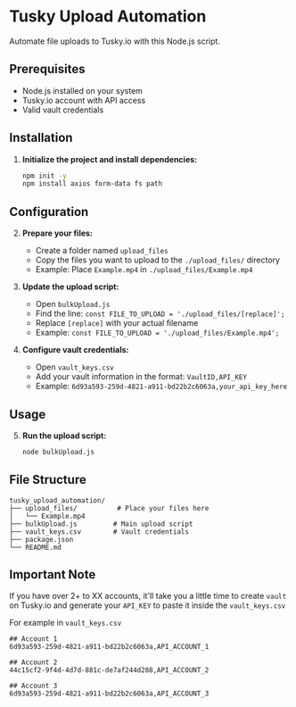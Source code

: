 # Tusky Upload Automation

Automate file uploads to Tusky.io with this Node.js script.

## Prerequisites

- Node.js installed on your system
- Tusky.io account with API access
- Valid vault credentials

## Installation

1. **Initialize the project and install dependencies:**
   ```bash
   npm init -y
   npm install axios form-data fs path
   ```

## Configuration

2. **Prepare your files:**
   - Create a folder named `upload_files`
   - Copy the files you want to upload to the `./upload_files/` directory
   - Example: Place `Example.mp4` in `./upload_files/Example.mp4`

3. **Update the upload script:**
   - Open `bulkUpload.js`
   - Find the line: `const FILE_TO_UPLOAD = './upload_files/[replace]';`
   - Replace `[replace]` with your actual filename
   - Example: `const FILE_TO_UPLOAD = './upload_files/Example.mp4';`

4. **Configure vault credentials:**
   - Open `vault_keys.csv`
   - Add your vault information in the format: `VaultID,API_KEY`
   - Example: `6d93a593-259d-4821-a911-bd22b2c6063a,your_api_key_here`

## Usage

5. **Run the upload script:**
   ```bash
   node bulkUpload.js
   ```

## File Structure

```
tusky_upload_automation/
├── upload_files/          # Place your files here
│   └── Example.mp4
├── bulkUpload.js         # Main upload script
├── vault_keys.csv        # Vault credentials
├── package.json
└── README.md
```

## Important Note
If you have over 2+ to XX accounts, it'll take you a little time to create `vault` on Tusky.io and generate your `API_KEY` to paste it inside the `vault_keys.csv`

For example in `vault_keys.csv`

```
## Account 1
6d93a593-259d-4821-a911-bd22b2c6063a,API_ACCOUNT_1

## Account 2
44c15cf2-9f4d-4d7d-881c-de7af244d288,API_ACCOUNT_2

## Account 3
6d93a593-259d-4821-a911-bd22b2c6063a,API_ACCOUNT_3
```


